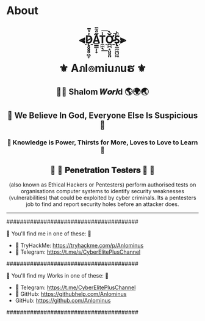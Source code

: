 

# About

<div align="center">
 
# ⫷[D̷̨̥̥̥͖̞͐ͮ̄A̳̳̹̟̋ͣ͌ͅT̼̼̖̾͟͞Ơ̷̴̪̪̝͈̥͈̆̀̚S̢̼̼͖̺͖ͪ](https://github.com/Anlominus/Anlominus/blob/main/DATOS.md)⫸
 

# ⚜️ Aภl๏miuภuຮ ⚜️

## 👋🏼 Shalom 𝑾𝒐𝒓𝒍d 🌎🌍🌏
 
## 🔱 We Believe In God, Everyone Else Is Suspicious 🔱

### 🔮 Knowledge is Power, Thirsts for More, Loves to Love to Learn 🔮


 
## 🔻 🔱 𝐏𝐞𝐧𝐞𝐭𝐫𝐚𝐭𝐢𝐨𝐧 𝐓𝐞𝐬𝐭𝐞𝐫𝐬 🔱 🔻

(also known as Ethical Hackers or Pentesters) perform authorised tests on organisations computer systems to identify security weaknesses (vulnerabilities) that could be exploited by cyber criminals. 
Its a pentesters job to find and report security holes before an attacker does.

---
 
</div>
 
 #######################################

🔮 You'll find me in one of these: 🔶

 - 🔸 TryHackMe: https://tryhackme.com/p/Anlominus
 - 🔸 Telegram: https://t.me/s/CyberElitePlusChannel

#######################################

🔮 You'll find my Works in one of these: 🔷

 - 🔹 Telegram: https://t.me/CyberElitePlusChannel
 - 🔹 GitHub: https://githubhelp.com/Anlominus
 - GitHub: https://github.com/Anlominus

#######################################
